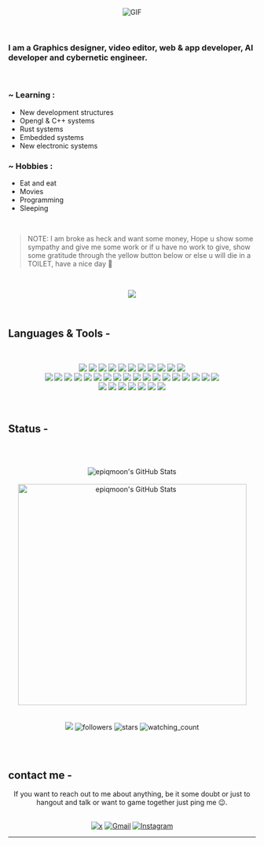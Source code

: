 

<p align="center">
  <img alt="GIF" src="https://external-content.duckduckgo.com/iu/?u=https%3A%2F%2Fmedia1.tenor.com%2Fimages%2F1381e7efe6f57ac21773bbf337a0b931%2Ftenor.gif%253fitemid%253d9893777&f=1&nofb=1&ipt=a6b9b0b5ba2d53378084bb79d32e04142d101207b95be508b181d48b74fcc258">
</p>

</br>

### I am a Graphics designer, video editor, web & app developer, AI developer and cybernetic engineer.

</br>

### ~ Learning :

- New development structures
- Opengl & C++ systems
- Rust systems
- Embedded systems
- New electronic systems
  
### ~ Hobbies : 

- Eat and eat
- Movies
- Programming
- Sleeping

</br>

> NOTE: I am broke as heck and want some money, Hope u show some sympathy and give me some work or if u have no work to give, show some gratitude through the yellow button below or else u will die in a TOILET, have a nice day 🥰

</br>

<p align="center">

<a href="https://youtube.com/shorts/yjxWQfQ7Cp8?si=VtauO7jM4bn535p-">
<img src="https://img.shields.io/badge/Buy_Me_A_Coffee-FFDD00?style=for-the-badge&logo=buy-me-a-coffee&logoColor=black">
</a>
</p>

</br>




## Languages & Tools -
</br>

<p align="center">


<img src="https://img.shields.io/badge/C%2B%2B-00599C?style=for-the-badge&logo=c%2B%2B&logoColor=white">
<img src="https://img.shields.io/badge/CSS3-1572B6?style=for-the-badge&logo=css3&logoColor=white">
<img src="https://img.shields.io/badge/svelte-20BEFF?style=for-the-badge&logo=svelte&logoColor=white">
<img src="https://img.shields.io/badge/HTML5-E34F26?style=for-the-badge&logo=html5&logoColor=white">
<img src="https://img.shields.io/badge/Rust-FF6F00?style=for-the-badge&logo=Rust&logoColor=white">
<img src="https://img.shields.io/badge/json-5E5C5C?style=for-the-badge&logo=json&logoColor=white">
<img src="https://img.shields.io/badge/Numpy-777BB4?style=for-the-badge&logo=numpy&logoColor=white">
<img src="https://img.shields.io/badge/Keras-D00000?style=for-the-badge&logo=Keras&logoColor=white">
<img src="ttps://img.shields.io/badge/Pandas-2C2D72?style=for-the-badge&logo=pandas&logoColor=white">
<img src="https://img.shields.io/badge/Python-FFD43B?style=for-the-badge&logo=python&logoColor=blue">
<img src="https://img.shields.io/badge/scikit_learn-F7931E?style=for-the-badge&logo=scikit-learn&logoColor=white">
</br>
<img src="https://img.shields.io/badge/TensorFlow-FF6F00?style=for-the-badge&logo=TensorFlow&logoColor=white">
<img src="https://img.shields.io/badge/CMake-064F8C?style=for-the-badge&logo=cmake&logoColor=white">
<img src="https://img.shields.io/badge/conda-342B029.svg?&style=for-the-badge&logo=anaconda&logoColor=white">
<img src="https://img.shields.io/badge/appwrite-ffca28?style=for-the-badge&logo=firebase&logoColor=black">
<img src="https://img.shields.io/badge/Flask-000000?style=for-the-badge&logo=flask&logoColor=white">
<img src="https://img.shields.io/badge/PyTorch-EE4C2C?style=for-the-badge&logo=pytorch&logoColor=white">
<img src="https://img.shields.io/badge/Jupyter-F37626.svg?&style=for-the-badge&logo=Jupyter&logoColor=white">
<img src="https://img.shields.io/badge/Material%20UI-007FFF?style=for-the-badge&logo=mui&logoColor=white">
<img src="https://img.shields.io/badge/slint-8D6748?style=for-the-badge&logo=slint&logoColor=white">
<img src="https://img.shields.io/badge/Node%20js-339933?style=for-the-badge&logo=nodedotjs&logoColor=white">
<img src="https://img.shields.io/badge/npm-CB3837?style=for-the-badge&logo=npm&logoColor=white">
<img src="https://img.shields.io/badge/OpenCV-27338e?style=for-the-badge&logo=OpenCV&logoColor=white">
<img src="https://img.shields.io/badge/OpenGL-FFFFFF?style=for-the-badge&logo=opengl">
<img src="https://img.shields.io/badge/OpenJDK-ED8B00?style=for-the-badge&logo=openjdk&logoColor=white">
<img src="https://img.shields.io/badge/pypi-3775A9?style=for-the-badge&logo=pypi&logoColor=white">
<img src="https://img.shields.io/badge/ROS-22314E?style=for-the-badge&logo=ROS&logoColor=white">
<img src="https://img.shields.io/badge/Shell_Script-121011?style=for-the-badge&logo=gnu-bash&logoColor=white">
<img src="https://img.shields.io/badge/Tauri-02569B?style=for-the-badge&logo=tauri&logoColor=white">
</br>
<img src="https://img.shields.io/badge/VSCode-0078D4?style=for-the-badge&logo=visual%20studio%20code&logoColor=white">
<img src="https://img.shields.io/badge/Arch_Linux-1793D1?style=for-the-badge&logo=arch-linux&logoColor=white">
<img src="https://img.shields.io/badge/Arduino-00979D?style=for-the-badge&logo=Arduino&logoColor=white">
<img src="https://img.shields.io/badge/Tor_Browser-7D4698?style=for-the-badge&logo=Tor-Browser&logoColor=white">
<img src="https://img.shields.io/badge/Google%20Gemini-8E75B2?style=for-the-badge&logo=googlegemini&logoColor=white">
<img src="https://img.shields.io/badge/ChatGPT-74aa9c?style=for-the-badge&logo=openai&logoColor=white">
<img src="https://img.shields.io/badge/-HuggingFace-FDEE21?style=for-the-badge&logo=HuggingFace&logoColor=black">

</br>
</br>
</br>



## Status -

</br>
</br>
</a>


<p align="center" >  
  <img src="https://github-readme-stats.vercel.app/api?username=epiqmoon&theme=radical&show_icons=true&hide_border=false&count_private=true" alt="epiqmoon's GitHub Stats" />
</br>
</br>
  <img src="https://streak-stats.demolab.com?user=epiqmoon&theme=radical&hide_border=false" width="465" height="450" alt="epiqmoon's GitHub Stats" />

</br>
</br>
</br>

<img src="https://img.shields.io/static/v1?label=hello&message=world&color=green?style=plastic&logo=appveyor" />
<img alt="followers" src="https://img.shields.io/github/followers/snoovocz?label=Followers&style=social">
<img src="https://img.shields.io/github/stars/snoovocz?label=Stars" alt="stars">
<img src="https://komarev.com/ghpvc/?username=snoovocz&color=brightgreen" alt="watching_count" />

</p>

</br>
</br>



## contact me -

<p align="center">
If you want to reach out to me about anything, be it some doubt or just to hangout and talk or want to game together just ping me 😉.

</br>
</br>

<p align="center">
<a href="https://x.com/snoovocz?t=Vg2Bv9FwbQhuGVaqQnaUNg&s=09" target="_blank"><img src="https://img.shields.io/badge/Twitter-%235865F2.svg?style=for-the-badge&logo=x&logoColor=white" alt="x"></a>
<a href="mailto:Dipvpn465@gmail.com" target="_blank"><img src="https://img.shields.io/badge/Gmail-D14836?style=for-the-badge&logo=gmail&logoColor=white" alt="Gmail"></a>
<a href="https://www.instagram.com/snoovocz?igsh=YXBpeWN0c3U0MXFi" target="_blank"><img src="https://img.shields.io/badge/Instagram-%23E4405F.svg?style=for-the-badge&logo=Instagram&logoColor=white" alt="Instagram"></a>

</br>
</p>
</p>


*************
